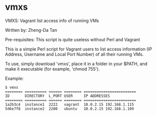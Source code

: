 # vmxs
VMXS: Vagrant list access info of running VMs

Written by: Zheng-Da Tan

Pre-requisites: This script is quite useless without Perl and Vagrant

This is a simple Perl script for Vagrant users to list access information (IP Address, Username and Local Port Number) of all their running VMs.

To use, simply download 'vmxs', place it in a folder in your $PATH, and make it executable (for example, 'chmod 755').

Example:
```
$ vmxs
======== ========== ====== ======== ========================
ID       DIRECTORY  L_PORT USER     IP ADDRESSES
======== ========== ====== ======== ========================
1a2b3c4  instance1  2222   vagrant  10.0.2.15 192.168.1.115
5d6e7f8  instance2  2200   ubuntu   10.0.2.15 192.168.1.109
```
